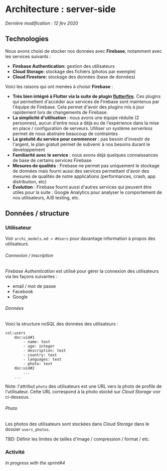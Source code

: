 # Architecture : server-side
*Dernière modification : 12 fev 2020*


## Technologies
Nous avons choisi de stocker nos données avec **Firebase**, notamment avec les services suivants :

- **Firebase Authentication:** gestion des utilisateurs
- **Cloud Storage:** stockage des fichiers (photos par exemple)
- **Cloud Firestore:** stockage des données (base de données)

Voici les raisons qui ont menées à choisir **Firebase** :
- **Très bien intégré à Flutter via la suite de plugin [flutterfire](https://github.com/FirebaseExtended/flutterfire).** Ces plugins qui permettent d'accéder aux services de Firebase sont maintenus par l'équipe de Firebase. Cela permet d'avoir des plugins mis à jour rapidement lors de changements de Firebase.
- **La simplicité d'utilisation** : nous avons une équipe réduite (2 personnes), aucun d'entre nous a déjà eu de l'expérience dans la mise en place / configuration de serveurs. Utiliser un système *serverless* permet de nous abstraire beaucoup de contraintes
- **La gratuité du service pour commencer** : pas besoin d'investir de l'argent, le plan gratuit permet de subvenir à nos besoins durant le developpement
- **Familiarité avec le service** : nous avons déjà quelques connaissances de base de certains services Firebase
- **Mesures de qualités** : Firebase ne permet pas uniquement le stockage de données mais fourni aussi des services permettant d'avoir des mesures de qualités de notre applications (performances, crash, app distribution, etc)
- **Évolution** : Firebase fourni aussi d'autres services qui peuvent être utiles pour la suite : Google Analytics pour analyser le comportement de nos utilisateurs, A/B testing, etc.

## Données / structure
### Utilisateur
Voir `archi_models.md > #Users` pour davantage information à propos des utilisateurs.
###### Connexion / inscription
*Firebase Authentication* est utilisé pour gérer la connexion des utilisateurs via les façons suivantes :
- email / mot de passe
- Facebook
- Google

###### Données
Voici la structure noSQL des données des utilisateurs :
```
col:users
    doc:uid#1
        - name: text
        - age: integer
        - description: text
        - country: text
        - languages: text
        - photo: text        
    doc:uid#2
        ...
    ...
```
Note: l'attribut `photo` des utilisateurs est une URL vers la photo de profile de l'utilisateur. Cette URL correspond à la photo stocké sur *Cloud Storage* voir ci-dessous.

###### Photo

Les photos des utilisateurs sont stockées dans *Cloud Storage* dans le dossier `users_photos`.

TBD: Définir les limites de tailles d'image / compression / format / etc.



### Activité

*In progress with the sprint#4*











<!--  -->
